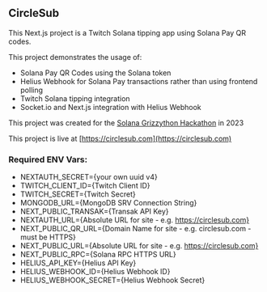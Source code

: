 ## CircleSub

This Next.js project is a Twitch Solana tipping app using Solana Pay QR codes.

This project demonstrates the usage of:
* Solana Pay QR Codes using the Solana token
* Helius Webhook for Solana Pay transactions rather than using frontend polling
* Twitch Solana tipping integration
* Socket.io and Next.js integration with Helius Webhook

This project was created for the [Solana Grizzython Hackathon](https://solana.com/grizzlython) in 2023

This project is live at [https://circlesub.com](https://circlesub.com)

### Required ENV Vars:
* NEXTAUTH_SECRET={your own uuid v4}
* TWITCH_CLIENT_ID={Twitch Client ID}
* TWITCH_SECRET={Twitch Secret}
* MONGODB_URL={MongoDB SRV Connection String}
* NEXT_PUBLIC_TRANSAK={Transak API Key}
* NEXTAUTH_URL={Absolute URL for site - e.g. https://circlesub.com}
* NEXT_PUBLIC_QR_URL={Domain Name for site - e.g. circlesub.com - must be HTTPS}
* NEXT_PUBLIC_URL={Absolute URL for site - e.g. https://circlesub.com}
* NEXT_PUBLIC_RPC={Solana RPC HTTPS URL}
* HELIUS_API_KEY={Helius API Key}
* HELIUS_WEBHOOK_ID={Helius Webhook ID}
* HELIUS_WEBHOOK_SECRET={Helius Webhook Secret}
